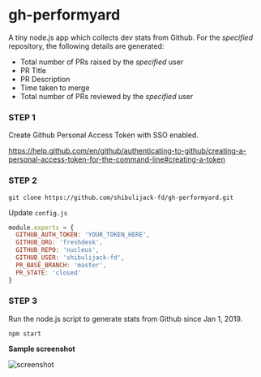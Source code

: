 # gh-performyard

A tiny node.js app which collects dev stats from Github. For the _specified_ repository, the following details are generated:

- Total number of PRs raised by the _specified_ user
- PR Title
- PR Description
- Time taken to merge
- Total number of PRs reviewed by the _specified_ user

### STEP 1
Create Github Personal Access Token with SSO enabled.

https://help.github.com/en/github/authenticating-to-github/creating-a-personal-access-token-for-the-command-line#creating-a-token

### STEP 2

```
git clone https://github.com/shibulijack-fd/gh-performyard.git
```

Update `config.js`

```js
module.exports = {
  GITHUB_AUTH_TOKEN: 'YOUR_TOKEN_HERE',
  GITHUB_ORG: 'freshdesk',
  GITHUB_REPO: 'nucleus',
  GITHUB_USER: 'shibulijack-fd',
  PR_BASE_BRANCH: 'master',
  PR_STATE: 'closed'
}
```

### STEP 3

Run the node.js script to generate stats from Github since Jan 1, 2019.

```
npm start
```

**Sample screenshot**

![screenshot](https://shibulijack.files.wordpress.com/2020/01/screen-shot-2020-01-23-at-1.14.43-am.png?w=1280&h=1454)
